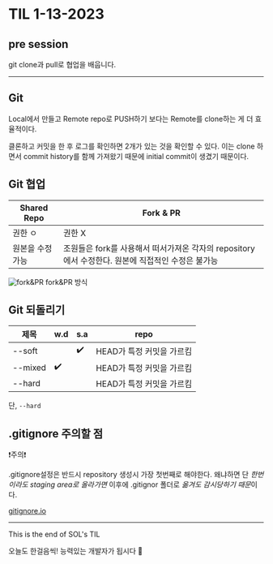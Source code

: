 

# TIL 1-13-2023

## pre session

git clone과 pull로 협업을 배웁니다.



----




## Git

Local에서 만들고 Remote repo로 PUSH하기 보다는 Remote를 clone하는 게 더 효율적이다.

클론하고 커밋을 한 후 로그를 확인하면 2개가 있는 것을 확인할 수 있다. 이는 clone 하면서 commit history를 함께 가져왔기 때문에 initial commit이 생겼기 때문이다.





## Git 협업



| Shared Repo       | Fork & PR         |
| ----------------- | ----------------- |
| 권한 ㅇ | 권한 X |
| 원본을 수정 가능 | 조원들은 fork를 사용해서 떠서가져온 각자의 repository에서 수정한다. 원본에 직접적인 수정은 불가능 |


![fork&PR](C:\Users\S\Downloads\Untitled.png)
fork&PR 방식





## Git 되돌리기

| 제목      | w.d                | s.a                | repo             |
| ------- | ------------------ | ------------------ | ---------------- |
| --soft  |                    | :heavy_check_mark: | HEAD가 특정 커밋을 가르킴 |
| --mixed | :heavy_check_mark: |                    | HEAD가 특정 커밋을 가르킴 |
| --hard  |                    |                    | HEAD가 특정 커밋을 가르킴 |

단, `--hard` 





## .gitignore 주의할 점


❗주의❗

.gitignore설정은 반드시 repository 생성시 가장 첫번째로 해야한다. 왜냐하면 단 *한번이라도 staging area로 올라가면* 이후에 .gitignor 폴더로 *옮겨도 감시당하기 때문*이다.

[gitignore.io](gitignore.io)



---

This is the end of SOL's TIL

오늘도 한걸음씩! 능력있는 개발자가 됩시다 :raising_hand:


